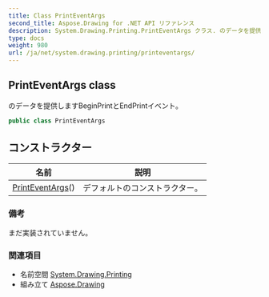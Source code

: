 ```yaml
---
title: Class PrintEventArgs
second_title: Aspose.Drawing for .NET API リファレンス
description: System.Drawing.Printing.PrintEventArgs クラス. のデータを提供しますBeginPrintとEndPrintイベント
type: docs
weight: 980
url: /ja/net/system.drawing.printing/printeventargs/
---
```

## PrintEventArgs class

のデータを提供しますBeginPrintとEndPrintイベント。

```csharp
public class PrintEventArgs
```

## コンストラクター

| 名前 | 説明 |
| --- | --- |
| [PrintEventArgs](printeventargs/)() | デフォルトのコンストラクター。 |

### 備考

まだ実装されていません。

### 関連項目

* 名前空間 [System.Drawing.Printing](../../system.drawing.printing/)
* 組み立て [Aspose.Drawing](../../)


